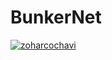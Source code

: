 # BunkerNet

[![zoharcochavi](https://circleci.com/gh/zoharcochavi/bunkernet.svg?style=shield)](https://app.circleci.com/pipelines/github/zoharcochavi/bunkernet)
